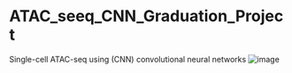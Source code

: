 # ATAC_seeq_CNN_Graduation_Project
Single-cell ATAC-seq using (CNN) convolutional neural networks 
![image](https://github.com/Heba2424/ATAC_seeq_CNN_Graduation_Project/assets/74387847/b98a1358-4c76-4e22-8378-f66d2e0aa5a4)
